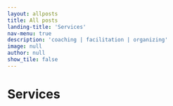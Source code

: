 ```yaml
---
layout: allposts
title: All posts
landing-title: 'Services'
nav-menu: true
description: 'coaching | facilitation | organizing'
image: null
author: null
show_tile: false
---
```


<h1>Services</h1>
